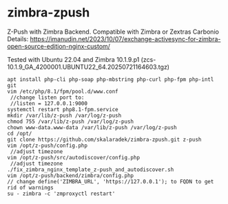 # zimbra-zpush

Z-Push with Zimbra Backend. Compatible with Zimbra or Zextras Carbonio  
Details: https://imanudin.net/2023/10/07/exchange-activesync-for-zimbra-open-source-edition-nginx-custom/  

Tested with Ubuntu 22.04 and Zimbra 10.1.9.p1 (zcs-10.1.9_GA_4200001.UBUNTU22_64.20250721164603.tgz)  
```
apt install php-cli php-soap php-mbstring php-curl php-fpm php-intl git  
vim /etc/php/8.1/fpm/pool.d/www.conf
 //change listen port to:
 //listen = 127.0.0.1:9000
systemctl restart php8.1-fpm.service
mkdir /var/lib/z-push /var/log/z-push
chmod 755 /var/lib/z-push /var/log/z-push
chown www-data.www-data /var/lib/z-push /var/log/z-push
cd /opt/
git clone https://github.com/skalaradek/zimbra-zpush.git z-push
vim /opt/z-push/config.php
 //adjust timezone
vim /opt/z-push/src/autodiscover/config.php
 //adjust timezone
./fix_zimbra_nginx_template_z-push_and_autodiscover.sh
vim /opt/z-push/backend/zimbra/config.php
// change define('ZIMBRA_URL', 'https://127.0.0.1'); to FQDN to get rid of warnings
su - zimbra -c 'zmproxyctl restart'
```

